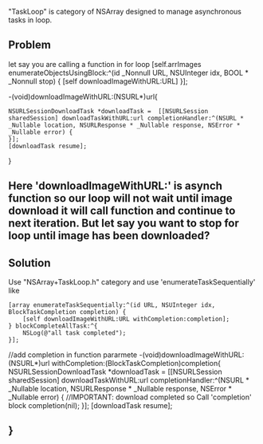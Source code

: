 "TaskLoop" is category of NSArray designed to manage asynchronous tasks in loop. 

Problem
----------------------------------------------------------------------------------------
let say you are calling a function in for loop
    [self.arrImages enumerateObjectsUsingBlock:^(id  _Nonnull URL, NSUInteger idx, BOOL * _Nonnull stop) {
        [self downloadImageWithURL:URL]
    }];

-(void)downloadImageWithURL:(NSURL*)url{

    NSURLSessionDownloadTask *downloadTask =  [[NSURLSession sharedSession] downloadTaskWithURL:url completionHandler:^(NSURL * _Nullable location, NSURLResponse * _Nullable response, NSError * _Nullable error) {
    }];
    [downloadTask resume];
}

Here 'downloadImageWithURL:' is asynch function so our loop will not wait until image download it will call function and continue to next iteration. But let say you want to stop for loop until image has been downloaded?
----------------------------------------------------------------------------------------

Solution
---------------------------------------------------------------------------------------- 
Use "NSArray+TaskLoop.h" category and use 'enumerateTaskSequentially' like 

    [array enumerateTaskSequentially:^(id URL, NSUInteger idx, BlockTaskCompletion completion) {
        [self downloadImageWithURL:URL withCompletion:completion];
    } blockCompleteAllTask:^{
        NSLog(@"all task completed");
    }];

//add completion in function pararmete
-(void)downloadImageWithURL:(NSURL*)url withCompletion:(BlockTaskCompletion)completion{
    NSURLSessionDownloadTask *downloadTask =  [[NSURLSession sharedSession] downloadTaskWithURL:url completionHandler:^(NSURL * _Nullable location, NSURLResponse * _Nullable response, NSError * _Nullable error) {
       //IMPORTANT: download completed so Call 'completion' block
       completion(nil);
    }];
    [downloadTask resume];

}
----------------------------------------------------------------------------------------
